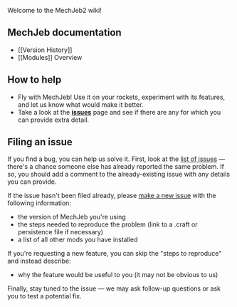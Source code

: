 Welcome to the MechJeb2 wiki!

## MechJeb documentation

* [[Version History]]
* [[Modules]] Overview

## How to help

- Fly with MechJeb! Use it on your rockets, experiment with its features, and let us know what would make it better.
- Take a look at the **[issues](https://github.com/MuMech/MechJeb2/issues)** page and see if there are any for which you can provide extra detail.

## Filing an issue
If you find a bug, you can help us solve it. First, look at the [list of issues](https://github.com/MuMech/MechJeb2/issues) &mdash; there's a chance someone else has already reported the same problem. If so, you should add a comment to the already-existing issue with any details you can provide.

If the issue hasn't been filed already, please [make a new issue](https://github.com/MuMech/MechJeb2/issues/new) with the following information:
- the version of MechJeb you're using
- the steps needed to reproduce the problem (link to a .craft or persistence file if necessary)
- a list of all other mods you have installed

If you're requesting a new feature, you can skip the "steps to reproduce" and instead describe:
- why the feature would be useful to you (it may not be obvious to us)

Finally, stay tuned to the issue &mdash; we may ask follow-up questions or ask you to test a potential fix.